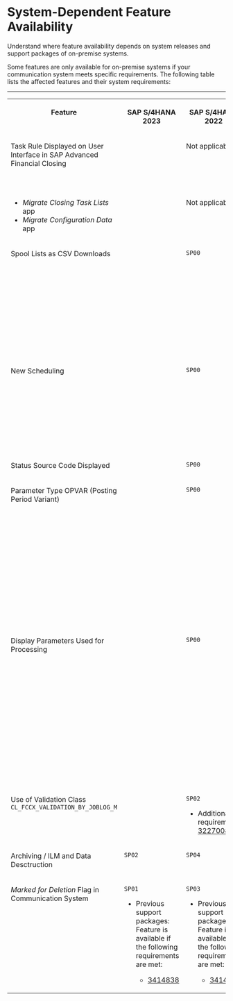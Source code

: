 <!-- loio0465d8fd5a674d4ba1f5758884e67fb6 -->

# System-Dependent Feature Availability

Understand where feature availability depends on system releases and support packages of on-premise systems.

Some features are only available for on-premise systems if your communication system meets specific requirements. The following table lists the affected features and their system requirements:

****


<table>
<tr>
<th valign="top">

Feature

</th>
<th valign="top">

SAP S/4HANA 2023

</th>
<th valign="top">

SAP S/4HANA 2022

</th>
<th valign="top">

SAP S/4HANA 2021

</th>
<th valign="top">

SAP S/4HANA 2020

</th>
<th valign="top">

SAP S/4HANA 1909

</th>
<th valign="top">

SAP ERP

</th>
</tr>
<tr>
<td valign="top">

Task Rule Displayed on User Interface in SAP Advanced Financial Closing

</td>
<td valign="top">

 

</td>
<td valign="top">

Not applicable

</td>
<td valign="top">

Not applicable

</td>
<td valign="top">

Not applicable

</td>
<td valign="top">

Not applicable

</td>
<td valign="top">

`SP18`

Additional requirement: [3426341](https://me.sap.com/notes/3426341)

</td>
</tr>
<tr>
<td valign="top">

-   *Migrate Closing Task Lists* app
-   *Migrate Configuration Data* app



</td>
<td valign="top">

 

</td>
<td valign="top">

Not applicable

</td>
<td valign="top">

Not applicable

</td>
<td valign="top">

Not applicable

</td>
<td valign="top">

Not applicable

</td>
<td valign="top">

Not applicable

</td>
</tr>
<tr>
<td valign="top">

Spool Lists as CSV Downloads

</td>
<td valign="top">

 

</td>
<td valign="top">

`SP00`

</td>
<td valign="top">

`SP01`

</td>
<td valign="top">

`SP03`

-   Additional requirement: [3198622](https://me.sap.com/notes/3198622)




</td>
<td valign="top">

`SP05`

</td>
<td valign="top">

-   `SP08`: Feature is part of shipment.

-   `SP05` to `SP07`: Feature is available in add-on.

    -   Additional requirement: [3223775](https://me.sap.com/notes/3223775)





</td>
</tr>
<tr>
<td valign="top">

New Scheduling

</td>
<td valign="top">

 

</td>
<td valign="top">

`SP00`

</td>
<td valign="top">

`SP01`

-   Additional requirements:

    -   [3157794](https://me.sap.com/notes/3157794)

    -   [3166533](https://me.sap.com/notes/3166533)

    -   [3120437](https://me.sap.com/notes/3120437)





</td>
<td valign="top">

`SP04`

-   Additional requirements:

    -   [3157794](https://me.sap.com/notes/3157794)

    -   [3166533](https://me.sap.com/notes/3166533)

    -   [3120437](https://me.sap.com/notes/3120437)





</td>
<td valign="top">

`SP06` \(partially\)

</td>
<td valign="top">

Partially

</td>
</tr>
<tr>
<td valign="top">

Status Source Code Displayed

</td>
<td valign="top">

 

</td>
<td valign="top">

`SP00`

</td>
<td valign="top">

`SP02`

</td>
<td valign="top">

`SP04`

</td>
<td valign="top">

Not applicable

</td>
<td valign="top">

Not applicable

</td>
</tr>
<tr>
<td valign="top">

Parameter Type OPVAR \(Posting Period Variant\)

</td>
<td valign="top">

 

</td>
<td valign="top">

`SP00`

</td>
<td valign="top">

-   `SP01`: Feature is part of shipment.

-   Previous support packages: Feature is available if the following requirements are met:

    -   [3107069](https://me.sap.com/notes/3107069)

    -   [3111706](https://me.sap.com/notes/3111706)





</td>
<td valign="top">

-   `SP04`: Feature is part of shipment.

-   Previous support packages: Feature is available if the following requirements are met:

    -   [3107069](https://me.sap.com/notes/3107069)

    -   [3111706](https://me.sap.com/notes/3111706)





</td>
<td valign="top">

-   `SP06`: Feature is part of shipment.

-   `SP02` to `SP05`: Feature is available if the following requirements are met:

    -   [3107069](https://me.sap.com/notes/3107069)

    -   [3111706](https://me.sap.com/notes/3111706)





</td>
<td valign="top">

`SP10`

-   Additional requirements:

    -   System release: `6.0`

    -   [3252875](https://me.sap.com/notes/3252875)





</td>
</tr>
<tr>
<td valign="top">

Display Parameters Used for Processing

</td>
<td valign="top">

 

</td>
<td valign="top">

`SP00`

</td>
<td valign="top">

-   `SP03`: Feature is part of shipment.

-   Previous support packages: Feature is available if the following requirements are met:

    -   `SP02` is installed

    -   [3224957](https://me.sap.com/notes/3224957)





</td>
<td valign="top">

-   `SP05`: Feature is part of shipment.

-   Previous support packages: Feature is available if the following requirements are met:

    -   `SP04` is installed

    -   [3224957](https://me.sap.com/notes/3224957)





</td>
<td valign="top">

Not applicable

</td>
<td valign="top">

`SP09`

</td>
</tr>
<tr>
<td valign="top">

Use of Validation Class `CL_FCCX_VALIDATION_BY_JOBLOG_M`

</td>
<td valign="top">

 

</td>
<td valign="top">

`SP02`

-   Additional requirement: [3227008](https://me.sap.com/notes/3227008)




</td>
<td valign="top">

`SP04`

-   Additional requirement: [3227008](https://me.sap.com/notes/3227008)




</td>
<td valign="top">

`SP06`

-   Additional requirement: [3227008](https://me.sap.com/notes/3227008)




</td>
<td valign="top">

Not applicable

</td>
<td valign="top">

`SP11`

-   Additional requirement: [3227008](https://me.sap.com/notes/3227008)




</td>
</tr>
<tr>
<td valign="top">

Archiving / ILM and Data Desctruction

</td>
<td valign="top">

`SP02`

</td>
<td valign="top">

`SP04`

</td>
<td valign="top">

`SP06`

</td>
<td valign="top">

`SP08`

</td>
<td valign="top">

Not applicable

</td>
<td valign="top">

Not applicable

</td>
</tr>
<tr>
<td valign="top">

*Marked for Deletion* Flag in Communication System

</td>
<td valign="top">

`SP01`

-   Previous support packages: Feature is available if the following requirements are met:

    -   [3414838](https://me.sap.com/notes/3414838)





</td>
<td valign="top">

`SP03`

-   Previous support packages: Feature is available if the following requirements are met:

    -   [3414838](https://me.sap.com/notes/3414838)





</td>
<td valign="top">

`SP05`

-   Previous support packages: Feature is available if the following requirements are met:

    -   [3414838](https://me.sap.com/notes/3414838)





</td>
<td valign="top">

`SP07`

-   Previous support packages: Feature is available if the following requirements are met:

    -   [3414838](https://me.sap.com/notes/3414838)





</td>
<td valign="top">

Not applicable

</td>
<td valign="top">

`SP18`

-   Previous support packages: Feature is available if the following requirements are met:

    -   [3414838](https://me.sap.com/notes/3414838)





</td>
</tr>
</table>

